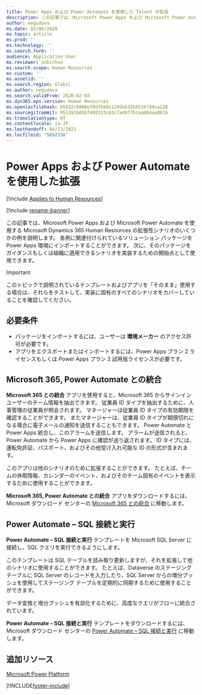 ```yaml
---
title: Power Apps および Power Automate を使用した Talent の拡張
description: この記事では、Microsoft Power Apps および Microsoft Power Automate を使用する Microsoft Dynamics 365 Human Resources の拡張性シナリオのいくつかの例を説明します。
author: negudava
ms.date: 02/06/2020
ms.topic: article
ms.prod: ''
ms.technology: ''
ms.search.form: ''
audience: Application User
ms.reviewer: anbichse
ms.search.scope: Human Resources
ms.custom: ''
ms.assetid: ''
ms.search.region: Global
ms.author: negudava
ms.search.validFrom: 2020-02-03
ms.dyn365.ops.version: Human Resources
ms.openlocfilehash: b5032c0996ef0dfb80a129deb32b4526794ca228
ms.sourcegitcommit: 951393b05bf409333cb3c7ad977bcaa804aa801b
ms.translationtype: HT
ms.contentlocale: ja-JP
ms.lasthandoff: 04/13/2021
ms.locfileid: "5892156"
---
```

# <a name="extend-with-power-apps-and-power-automate"></a>Power Apps および Power Automate を使用した拡張

[!include [Applies to Human Resources](../includes/applies-to-hr.md)]

[!include [rename-banner](~/includes/cc-data-platform-banner.md)]

この記事では、Microsoft Power Apps および Microsoft Power Automate を使用する Microsoft Dynamics 365 Human Resources の拡張性シナリオのいくつかの例を説明します。 各例に関連付けられているソリューション パッケージを Power Apps 環境にインポートすることができます。 次に、そのパッケージをガイダンスもしくは組織に適用できるシナリオを実装するための開始点として使用できます。

> [!IMPORTANT]
> このトピックで説明されているテンプレートおよびアプリを「そのまま」使用する場合は、それらをテストして、実装に固有のすべてのシナリオをカバーしていることを確認してください。

## <a name="prerequisites"></a>必要条件

- パッケージをインポートするには、ユーザーは **環境メーカー** のアクセス許可が必要です。
- アプリをエクスポートまたはインポートするには、Power Apps プラン 2 ライセンスもしくは Power Apps プラン 2 試用版ライセンスが必要です。

## <a name="integration-with-microsoft-365-power-automate"></a>Microsoft 365, Power Automate との統合

**Microsoft 365 との統合** アプリを使用すると、Microsoft 365 からサインイン ユーザーのチーム情報を抽出できます。 従業員 ID タイプを抽出するために、人事管理の従業員が照会されます。 マネージャーは従業員 ID タイプの有効期限を確認することができます。 またマネージャーは、従業員 ID タイプが期限切れになる場合に電子メールの通知を送信することもできます。 Power Automate と Power Apps 統合し、このアラームを送信します。 アラームが送信されると、Power Automate から Power Apps に確認が送り返されます。 ID タイプには、運転免許証、パスポート、およびその他受け入れ可能な ID の形式が含まれます。

このアプリは他のシナリオのために拡張することができます。 たとえば、チームの休暇情報、カレンダーのイベント、およびそのチーム固有のイベントを表示するために使用することができます。

**Microsoft 365, Power Automate との統合** アプリをダウンロードするには、Microsoft ダウンロード センターの [Microsoft 365 との統合](https://go.microsoft.com/fwlink/?linkid=2081787) に移動します。

## <a name="power-automate--sql-connect-and-execute"></a>Power Automate – SQL 接続と実行

**Power Automate – SQL 接続と実行** テンプレートを Microsoft SQL Server に接続し、SQL クエリを実行できるようにします。

このテンプレートは SQL テーブルを読み取り更新しますが、それを拡張して他のシナリオに使用することができます。 たとえば、Dataverse のステージング テーブルに SQL Server のレコードを入力したり、SQL Server からの増分プッシュを使用してステージング テーブルを定期的に同期するために使用することができます。

データ変換と増分プッシュを有効化するために、高度なクエリがフローに統合されています。

**Power Automate – SQL 接続と実行** テンプレートをダウンロードするには、Microsoft ダウンロード センターの [Power Automate – SQL 接続と実行](https://go.microsoft.com/fwlink/?linkid=2081789) に移動します。

## <a name="additional-resources"></a>追加リソース

[Microsoft Power Platform](/power-platform/admin/admin-documentation)</br>

[!INCLUDE[footer-include](../includes/footer-banner.md)]